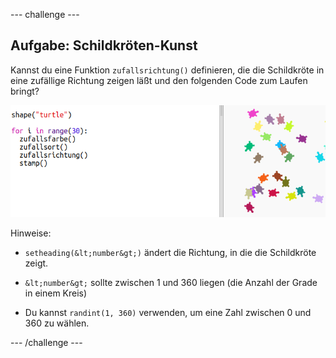 --- challenge ---

## Aufgabe: Schildkröten-Kunst

Kannst du eine Funktion `zufallsrichtung()` definieren, die die Schildkröte in eine zufällige Richtung zeigen läßt und den folgenden Code zum Laufen bringt?

![screenshot](images/modern-turtle-art.png)

Hinweise:

- `setheading(&lt;number&gt;)` ändert die Richtung, in die die Schildkröte zeigt.

- `&lt;number&gt;` sollte zwischen 1 und 360 liegen (die Anzahl der Grade in einem Kreis)

- Du kannst `randint(1, 360)` verwenden, um eine Zahl zwischen 0 und 360 zu wählen.

--- /challenge ---